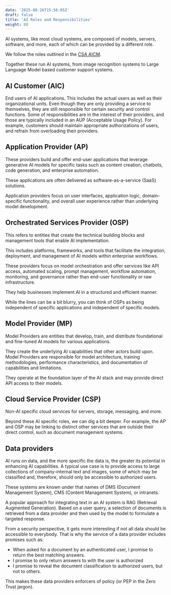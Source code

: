 ```yaml
---
date: '2025-08-26T15:56:05Z'
draft: false
title: 'AI Roles and Responsibilities'
weight: 80
---
```

AI systems, like most cloud systems, are composed of models, servers, software, and more, each of which can be provided by a different role.

We follow the roles outlined in the [CSA AICM](https://cloudsecurityalliance.org/artifacts/ai-controls-matrix).

Together these run AI systems, from image recognition systems to Large Language Model based customer support systems.

## AI Customer (AIC)

End users of AI applications.
This includes the actual users as well as their organizational units.
Even though they are only providing a service to themselves, they are still responsible for certain security and control functions.
Some of responsibilities are in the interest of their providers, and those are typically included in an AUP (Acceptable Usage Policy).
For example, customers should maintain appropriate authorizations of users, and refrain from overloading their providers.

## Application Provider (AP)

These providers build and offer end-user applications that leverage generative AI models for specific tasks such as content creation, chatbots, code generation, and enterprise automation.  

These applications are often delivered as software-as-a-service (SaaS) solutions.  

Application providers focus on user interfaces, application logic, domain-specific functionality, and overall user experience rather than underlying model development.

## Orchestrated Services Provider (OSP)

This refers to entities that create the technical building blocks and management tools that enable AI implementation.  

This includes platforms, frameworks, and tools that facilitate the integration, deployment, and management of AI models within enterprise workflows.  

These providers focus on model orchestration and offer services like API access, automated scaling, prompt management, workflow automation, monitoring, and governance rather than end-user functionality or raw infrastructure.  

They help businesses implement AI in a structured and efficient manner.

While the lines can be a bit blurry, you can think of OSPs as being independent of specific applications and independent of specific models.

## Model Provider (MP)

Model Providers are entities that develop, train, and distribute foundational and fine-tuned AI models for various applications.  

They create the underlying AI capabilities that other actors build upon. Model Providers are responsible for model architecture, training methodologies, performance characteristics, and documentation of capabilities and limitations.  

They operate at the foundation layer of the AI stack and may provide direct API access to their models.

## Cloud Service Provider (CSP)

Non-AI specific cloud services for servers, storage, messaging, and more.

Beyond these AI specific roles, we can dig a bit deeper.
For example, the AP and OSP may be linking to distinct other services that are outside their direct control, such as document management systems.

## Data providers

AI runs on data, and the more specific the data is, the greater its potential in enhancing AI capabilities.
A typical use case is to provide access to large collections of company-internal text and images, some of which may be classified and, therefore, should only be accessible to authorized users.

These systems are known under that names of DMS (Document Management System), CMS (Content Management System), or intranets.

A popular approach for integrating text in an AI system is RAG (Retrieval Augmented Generation).
Based on a user query, a selection of documents is retrieved from a data provider and then used by the model to formulate a targeted response.

From a security perspective, it gets more interesting if not all data should be accessible to everybody.
That is why the service of a data provider includes promises such as:

- When asked for a document by an authenticated user, I promise to return the best matching answers.
- I promise to only return answers to with the user is authorized
- I promise to reveal the document classification to authorized users, but not to others.

This makes these data providers enforcers of policy (or PEP in the Zero Trust jargon).
